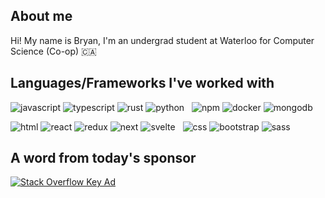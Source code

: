 ## About me

Hi! My name is Bryan, I'm an undergrad student at Waterloo for Computer Science (Co-op) 🇨🇦

## Languages/Frameworks I've worked with
![javascript](https://img.shields.io/badge/-JavaScript-20232a?style=for-the-badge&logo=javascript&logoColor=f7e018)
![typescript](https://img.shields.io/badge/-TypeScript-20232a?style=for-the-badge&logo=typescript&logoColor=3178C6)
![rust](https://img.shields.io/badge/-Rust-20232a?&style=for-the-badge&logo=rust&logoColor=bbbbbb)
![python](https://img.shields.io/badge/-Python-20232a?&style=for-the-badge&logo=python&logoColor=3776AB)
&nbsp;
![npm](https://img.shields.io/badge/-NPM-20232a?style=for-the-badge&logo=npm&logoColor=CC0000)
![docker](https://img.shields.io/badge/-Docker-20232a?&style=for-the-badge&logo=docker&logoColor=2496ED)
![mongodb](https://img.shields.io/badge/-MongoDB-20232a?&style=for-the-badge&logo=mongodb&logoColor=#47A248)

![html](https://img.shields.io/badge/-HTML-20232a?style=for-the-badge&logo=html5&logoColor=E34F26)
![react](https://img.shields.io/badge/-React-20232a?style=for-the-badge&logo=react&logoColor=61DAFB)
![redux](https://img.shields.io/badge/-Redux-20232a?style=for-the-badge&logo=redux&logoColor=764ABC)
![next](https://img.shields.io/badge/-Next-20232a?style=for-the-badge&logo=nextdotjs&logoColor=ffffff)
![svelte](https://img.shields.io/badge/-Svelte-20232a?style=for-the-badge&logo=svelte&logoColor=FF3E00)
&nbsp;
![css](https://img.shields.io/badge/-CSS-20232a?style=for-the-badge&logo=css3&logoColor=1572B6)
![bootstrap](https://img.shields.io/badge/-Bootstrap-20232a?style=for-the-badge&logo=bootstrap&logoColor=7952B3)
![sass](https://img.shields.io/badge/-Sass-20232a?style=for-the-badge&logo=sass&logoColor=CC6699)

## A word from today's sponsor
[![Stack Overflow Key Ad](https://i.imgur.com/YkiRIkp.gif)](https://stackoverflow.blog/2021/03/31/the-key-copy-paste/)
